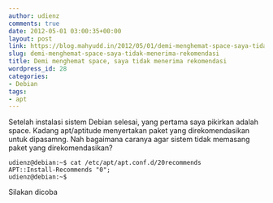 ```yaml
---
author: udienz
comments: true
date: 2012-05-01 03:00:35+00:00
layout: post
link: https://blog.mahyudd.in/2012/05/01/demi-menghemat-space-saya-tidak-menerima-rekomendasi.html
slug: demi-menghemat-space-saya-tidak-menerima-rekomendasi
title: Demi menghemat space, saya tidak menerima rekomendasi
wordpress_id: 28
categories:
- Debian
tags:
- apt
---
```


Setelah instalasi sistem Debian selesai, yang pertama saya pikirkan adalah space. Kadang apt/aptitude menyertakan paket yang direkomendasikan untuk dipasamng. Nah bagaimana caranya agar sistem tidak memasang paket yang direkomendasikan?


    
    udienz@debian:~$ cat /etc/apt/apt.conf.d/20recommends 
    APT::Install-Recommends "0";
    udienz@debian:~$ 
    



Silakan dicoba
